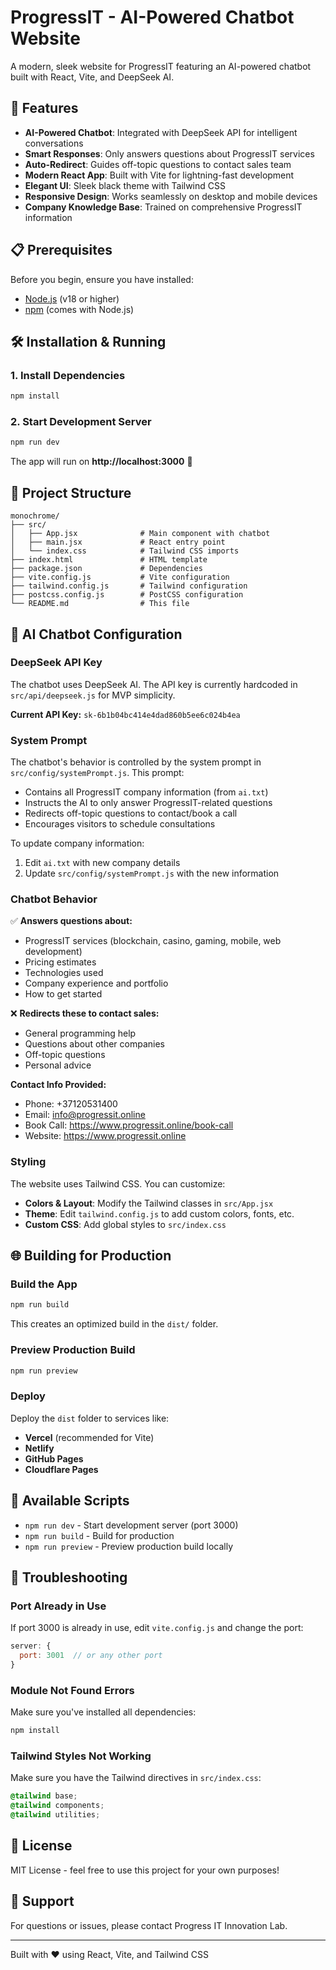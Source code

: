 # ProgressIT - AI-Powered Chatbot Website

A modern, sleek website for ProgressIT featuring an AI-powered chatbot built with React, Vite, and DeepSeek AI.

## 🚀 Features

- **AI-Powered Chatbot**: Integrated with DeepSeek API for intelligent conversations
- **Smart Responses**: Only answers questions about ProgressIT services
- **Auto-Redirect**: Guides off-topic questions to contact sales team
- **Modern React App**: Built with Vite for lightning-fast development
- **Elegant UI**: Sleek black theme with Tailwind CSS
- **Responsive Design**: Works seamlessly on desktop and mobile devices
- **Company Knowledge Base**: Trained on comprehensive ProgressIT information

## 📋 Prerequisites

Before you begin, ensure you have installed:
- [Node.js](https://nodejs.org/) (v18 or higher)
- [npm](https://www.npmjs.com/) (comes with Node.js)

## 🛠️ Installation & Running

### 1. Install Dependencies

```bash
npm install
```

### 2. Start Development Server

```bash
npm run dev
```

The app will run on **http://localhost:3000** 🎉

## 📁 Project Structure

```
monochrome/
├── src/
│   ├── App.jsx              # Main component with chatbot
│   ├── main.jsx             # React entry point
│   └── index.css            # Tailwind CSS imports
├── index.html               # HTML template
├── package.json             # Dependencies
├── vite.config.js           # Vite configuration
├── tailwind.config.js       # Tailwind configuration
├── postcss.config.js        # PostCSS configuration
└── README.md                # This file
```

## 🤖 AI Chatbot Configuration

### DeepSeek API Key

The chatbot uses DeepSeek AI. The API key is currently hardcoded in `src/api/deepseek.js` for MVP simplicity.

**Current API Key:** `sk-6b1b04bc414e4dad860b5ee6c024b4ea`

### System Prompt

The chatbot's behavior is controlled by the system prompt in `src/config/systemPrompt.js`. This prompt:
- Contains all ProgressIT company information (from `ai.txt`)
- Instructs the AI to only answer ProgressIT-related questions
- Redirects off-topic questions to contact/book a call
- Encourages visitors to schedule consultations

To update company information:
1. Edit `ai.txt` with new company details
2. Update `src/config/systemPrompt.js` with the new information

### Chatbot Behavior

✅ **Answers questions about:**
- ProgressIT services (blockchain, casino, gaming, mobile, web development)
- Pricing estimates
- Technologies used
- Company experience and portfolio
- How to get started

❌ **Redirects these to contact sales:**
- General programming help
- Questions about other companies
- Off-topic questions
- Personal advice

**Contact Info Provided:**
- Phone: +37120531400
- Email: info@progressit.online
- Book Call: https://www.progressit.online/book-call
- Website: https://www.progressit.online

### Styling

The website uses Tailwind CSS. You can customize:
- **Colors & Layout**: Modify the Tailwind classes in `src/App.jsx`
- **Theme**: Edit `tailwind.config.js` to add custom colors, fonts, etc.
- **Custom CSS**: Add global styles to `src/index.css`

## 🌐 Building for Production

### Build the App

```bash
npm run build
```

This creates an optimized build in the `dist/` folder.

### Preview Production Build

```bash
npm run preview
```

### Deploy

Deploy the `dist` folder to services like:
- **Vercel** (recommended for Vite)
- **Netlify**
- **GitHub Pages**
- **Cloudflare Pages**

## 📝 Available Scripts

- `npm run dev` - Start development server (port 3000)
- `npm run build` - Build for production
- `npm run preview` - Preview production build locally

## 🐛 Troubleshooting

### Port Already in Use

If port 3000 is already in use, edit `vite.config.js` and change the port:

```javascript
server: {
  port: 3001  // or any other port
}
```

### Module Not Found Errors

Make sure you've installed all dependencies:
```bash
npm install
```

### Tailwind Styles Not Working

Make sure you have the Tailwind directives in `src/index.css`:
```css
@tailwind base;
@tailwind components;
@tailwind utilities;
```

## 📄 License

MIT License - feel free to use this project for your own purposes!

## 🤝 Support

For questions or issues, please contact Progress IT Innovation Lab.

---

Built with ❤️ using React, Vite, and Tailwind CSS

